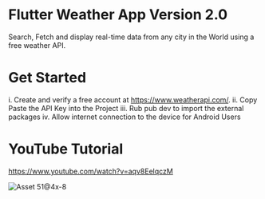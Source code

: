 # Flutter Weather App Version 2.0

Search, Fetch and display real-time data from any city in the World using a free weather API.

# Get Started

i. Create and verify a free account at https://www.weatherapi.com/.
ii. Copy Paste the API Key into the Project
iii. Rub pub dev to import the external packages
iv. Allow internet connection to the device for Android Users

# YouTube Tutorial

https://www.youtube.com/watch?v=aqv8EelqczM


![Asset 51@4x-8](https://user-images.githubusercontent.com/102694446/170826625-a467462e-e321-4685-bbd0-af732b23dfe0.jpg)
